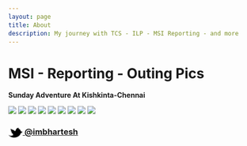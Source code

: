 ```yaml
---
layout: page
title: About
description: My journey with TCS - ILP - MSI Reporting - and more
---
```



# MSI - Reporting - Outing Pics


__Sunday Adventure  At Kishkinta-Chennai__ 



![](//c1.staticflickr.com/3/2829/33110326052_38a35fe3d3_o.jpg)
![](//c1.staticflickr.com/1/774/33137883551_77efac00ed_o.jpg)
![](//c1.staticflickr.com/1/593/33224688846_1c077a1680_o.jpg)
![](//c1.staticflickr.com/4/3821/33266198375_007c07430f_o.jpg)
![](//c1.staticflickr.com/1/732/33224697616_b962d2a58a_o.jpg)
![](//c1.staticflickr.com/1/764/33137896311_0b04cde1e5_o.jpg)
![](//c1.staticflickr.com/3/2894/32451618853_bc55fab87d_o.jpg)
![](//c1.staticflickr.com/4/3897/33224707896_a8bce883ff_o.jpg)
![](//c1.staticflickr.com/4/3818/33110371862_98721b3ef5_o.jpg)





### [<img src="/res/twitter.png" width="29" height="20" style="display:inline-block;vertical-align:middle"> @imbhartesh](http://twitter.com/imbhartesh)
